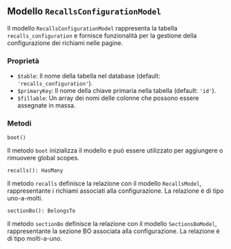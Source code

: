 ## Modello `RecallsConfigurationModel`

Il modello `RecallsConfigurationModel` rappresenta la tabella `recalls_configuration` e fornisce funzionalità per la gestione della configurazione dei richiami nelle pagine.

### Proprietà

* `$table`: Il nome della tabella nel database (default: `'recalls_configuration'`).
* `$primaryKey`: Il nome della chiave primaria nella tabella (default: `'id'`).
* `$fillable`: Un array dei nomi delle colonne che possono essere assegnate in massa.

### Metodi

```
boot()
```
Il metodo `boot` inizializza il modello e può essere utilizzato per aggiungere o rimuovere global scopes.


```
recalls(): HasMany
```
Il metodo `recalls` definisce la relazione con il modello `RecallsModel`, rappresentante i richiami associati alla configurazione. La relazione è di tipo uno-a-molti.


```
sectionBo(): BelongsTo
```
Il metodo `sectionBo` definisce la relazione con il modello `SectionsBoModel`, rappresentante la sezione BO associata alla configurazione. La relazione è di tipo molti-a-uno.
